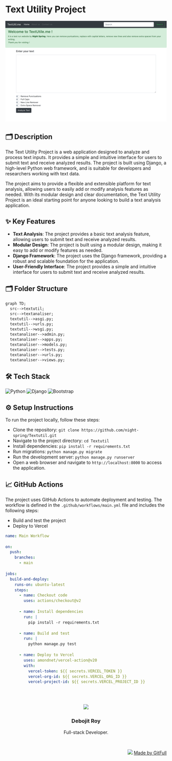 # Text Utility Project
![thumbnail](./public/assets/landingPage-bedd4e0a-00bb-4c58-89e0-1b78391831d5)
## 🗂️ Description

The Text Utility Project is a web application designed to analyze and process text inputs. It provides a simple and intuitive interface for users to submit text and receive analyzed results. The project is built using Django, a high-level Python web framework, and is suitable for developers and researchers working with text data.

The project aims to provide a flexible and extensible platform for text analysis, allowing users to easily add or modify analysis features as needed. With its modular design and clear documentation, the Text Utility Project is an ideal starting point for anyone looking to build a text analysis application.

## ✨ Key Features

* **Text Analysis**: The project provides a basic text analysis feature, allowing users to submit text and receive analyzed results.
* **Modular Design**: The project is built using a modular design, making it easy to add or modify features as needed.
* **Django Framework**: The project uses the Django framework, providing a robust and scalable foundation for the application.
* **User-Friendly Interface**: The project provides a simple and intuitive interface for users to submit text and receive analyzed results.

## 🗂️ Folder Structure

```mermaid
graph TD;
  src-->textutil;
  src-->textanaliser;
  textutil-->asgi.py;
  textutil-->urls.py;
  textutil-->wsgi.py;
  textanaliser-->admin.py;
  textanaliser-->apps.py;
  textanaliser-->models.py;
  textanaliser-->tests.py;
  textanaliser-->urls.py;
  textanaliser-->views.py;
```

## 🛠️ Tech Stack

![Python](https://img.shields.io/badge/Python-3776AB?logo=python&logoColor=white&style=for-the-badge)
![Django](https://img.shields.io/badge/Django-092E20?logo=django&logoColor=white&style=for-the-badge)
![Bootstrap](https://img.shields.io/badge/Bootstrap-563D7C?logo=bootstrap&logoColor=white&style=for-the-badge)

## ⚙️ Setup Instructions

To run the project locally, follow these steps:

* Clone the repository: `git clone https://github.com/night-spring/Textutil.git`
* Navigate to the project directory: `cd Textutil`
* Install dependencies: `pip install -r requirements.txt`
* Run migrations: `python manage.py migrate`
* Run the development server: `python manage.py runserver`
* Open a web browser and navigate to `http://localhost:8000` to access the application.

## 📈 GitHub Actions

The project uses GitHub Actions to automate deployment and testing. The workflow is defined in the `.github/workflows/main.yml` file and includes the following steps:

* Build and test the project
* Deploy to Vercel

```yml
name: Main Workflow

on:
  push:
    branches:
      - main

jobs:
  build-and-deploy:
    runs-on: ubuntu-latest
    steps:
      - name: Checkout code
        uses: actions/checkout@v2

      - name: Install dependencies
        run: |
          pip install -r requirements.txt

      - name: Build and test
        run: |
          python manage.py test

      - name: Deploy to Vercel
        uses: amondnet/vercel-action@v20
        with:
          vercel-token: ${{ secrets.VERCEL_TOKEN }}
          vercel-org-id: ${{ secrets.VERCEL_ORG_ID }}
          vercel-project-id: ${{ secrets.VERCEL_PROJECT_ID }}
```



<br><br>
<div align="center">
<img src="https://avatars.githubusercontent.com/u/139033817?v=4" width="120" />
<h3>Debojit Roy</h3>
<p>Full-stack Developer.</p>
</div>
<br>
<p align="right">
<img src="https://gitfull.vercel.app/appLogo.png" width="20"/>  <a href="https://gitfull.vercel.app">Made by GitFull</a>
</p>
    
